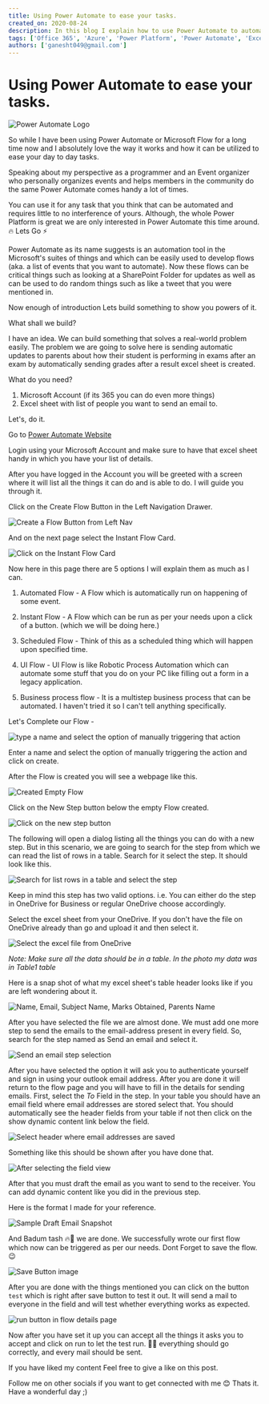 ```yaml
---
title: Using Power Automate to ease your tasks.
created_on: 2020-08-24
description: In this blog I explain how to use Power Automate to automate things (here I talk about sending emails.)
tags: ['Office 365', 'Azure', 'Power Platform', 'Power Automate', 'Excel']
authors: ['ganesht049@gmail.com']
---
```


# Using Power Automate to ease your tasks.

![Power Automate Logo](https://cdn.hashnode.com/res/hashnode/image/upload/v1614866681585/TCLfzcWoG.png)

So while I have been using Power Automate or Microsoft Flow for a long time now and I absolutely love the way it works and how it can be utilized to ease your day to day tasks. 

Speaking about my perspective as a programmer and an Event organizer who personally organizes events and helps members in the community do the same Power Automate comes handy a lot of times.

You can use it for any task that you think that can be automated and requires little to no interference of yours. Although, the whole Power Platform is great we are only interested in Power Automate this time around. 🔥 Lets Go ⚡

Power Automate as its name suggests is an automation tool in the Microsoft's suites of things and which can be easily used to develop flows (aka. a list of events that you want to automate). Now these flows can be critical things such as looking at a SharePoint Folder for updates as well as can be used to do random things such as like a tweet that you were mentioned in.

Now enough of introduction Lets build something to show you powers of it.

What shall we build?

I have an idea. We can build something that solves a real-world problem easily. The problem we are going to solve here is sending automatic updates to parents about how their student is performing in exams after an exam by automatically sending grades after a result excel sheet is created.

What do you need?

1. Microsoft Account (if its 365 you can do even more things)
2. Excel sheet with list of people you want to send an email to. 

Let's, do it. 

Go to [Power Automate Website](https://flow.microsoft.com)

Login using your Microsoft Account and make sure to have that excel sheet handy in which you have your list of details.

After you have logged in the Account you will be greeted with a screen where it will list all the things it can do and is able to do. I will guide you through it.

Click on the Create Flow Button in the Left Navigation Drawer.

![Create a Flow Button from Left Nav](https://cdn.hashnode.com/res/hashnode/image/upload/v1614866683393/4NoKRg_DW.png)

And on the next page select the Instant Flow Card.

![Click on the Instant Flow Card](https://cdn.hashnode.com/res/hashnode/image/upload/v1614866685289/8Qp7Nwc0r.png)

Now here in this page there are 5 options I will explain them as much as I can.

1. Automated Flow - 
A Flow which is automatically run on happening of some event. 

2. Instant Flow - 
A Flow which can be run as per your needs upon a click of a button. (which we will be doing here.)

3. Scheduled Flow - 
Think of this as a scheduled thing which will happen upon specified time.

4. UI Flow -
UI Flow is like Robotic Process Automation which can automate some stuff that you do on your PC like filling out a form in a legacy application.

5. Business process flow -
It is a multistep business process that can be automated. I haven't tried it so I can't tell anything specifically.

Let's Complete our Flow -

![type a name and select the option of manually triggering that action](https://cdn.hashnode.com/res/hashnode/image/upload/v1614866687441/u9qEZ__qW.png)

Enter a name and select the option of manually triggering the action and click on create.

After the Flow is created you will see a webpage like this.

![Created Empty Flow](https://cdn.hashnode.com/res/hashnode/image/upload/v1614866689251/GboSWxC01.png)

Click on the New Step button below the empty Flow created.

![Click on the new step button](https://cdn.hashnode.com/res/hashnode/image/upload/v1614866690986/m-9x-pLBj.png)

The following will open a dialog listing all the things you can do with a new step. But in this scenario, we are going to search for the step from which we can read the list of rows in a table. Search for it select the step. It should look like this.

![Search for `list rows in a table` and select the step](https://cdn.hashnode.com/res/hashnode/image/upload/v1614866692815/uLaRK5Jy1.png)

Keep in mind this step has two valid options. i.e. You can either do the step in OneDrive for Business or regular OneDrive choose accordingly.

Select the excel sheet from your OneDrive. If you don't have the file on OneDrive already than go and upload it and then select it.

![Select the excel file from OneDrive](https://cdn.hashnode.com/res/hashnode/image/upload/v1614866694577/K2NYAbw2r.png)

*Note: Make sure all the data should be in a table. In the photo my data was in Table1 table*

Here is a snap shot of what my excel sheet's table header looks like if you are left wondering about it.

![Name, Email, Subject Name, Marks Obtained, Parents Name](https://cdn.hashnode.com/res/hashnode/image/upload/v1614866696281/-xhaUw6g7.png)

After you have selected the file we are almost done. We must add one more step to send the emails to the email-address present in every field. So, search for the step named as Send an email and select it.

![Send an email step selection](https://cdn.hashnode.com/res/hashnode/image/upload/v1614866698038/el-2cHFi2.png)

After you have selected the option it will ask you to authenticate yourself and sign in using your outlook email address. After you are done it will return to the flow page and you will have to fill in the details for sending emails. First, select the *To* Field in the step. In your table you should have an email field where email addresses are stored select that. You should automatically see the header fields from your table if not then click on the show dynamic content link below the field.

![Select header where email addresses are saved](https://cdn.hashnode.com/res/hashnode/image/upload/v1614866700027/RU5cUrUsi.png)

Something like this should be shown after you have done that.

![After selecting the field view](https://cdn.hashnode.com/res/hashnode/image/upload/v1614866701877/GJ4vqBhjq.png)

After that you must draft the email as you want to send to the receiver. You can add dynamic content like you did in the previous step. 

Here is the format I made for your reference.

![Sample Draft Email Snapshot](https://cdn.hashnode.com/res/hashnode/image/upload/v1614866703871/bWw3EnBVl.png)

And Badum tash 🔥🎇 we are done.
We successfully wrote our first flow which now can be triggered as per our needs. Dont Forget to save the flow. 😉

![Save Button image](https://cdn.hashnode.com/res/hashnode/image/upload/v1614866705810/5sPdTQJwX.png)

After you are done with the things mentioned you can click on the button `test` which is right after save button to test it out. It will send a mail to everyone in the field and will test whether everything works as expected. 

![run button in flow details page](https://cdn.hashnode.com/res/hashnode/image/upload/v1614866707787/mBnfxzIxv.png)

Now after you have set it up you can accept all the things it asks you to accept and click on run to let the test run. 🤞🏼 everything should go correctly, and every mail should be sent. 

If you have liked my content Feel free to give a like on this post. 

Follow me on other socials if you want to get connected with me 😊 
Thats it. Have a wonderful day ;)

